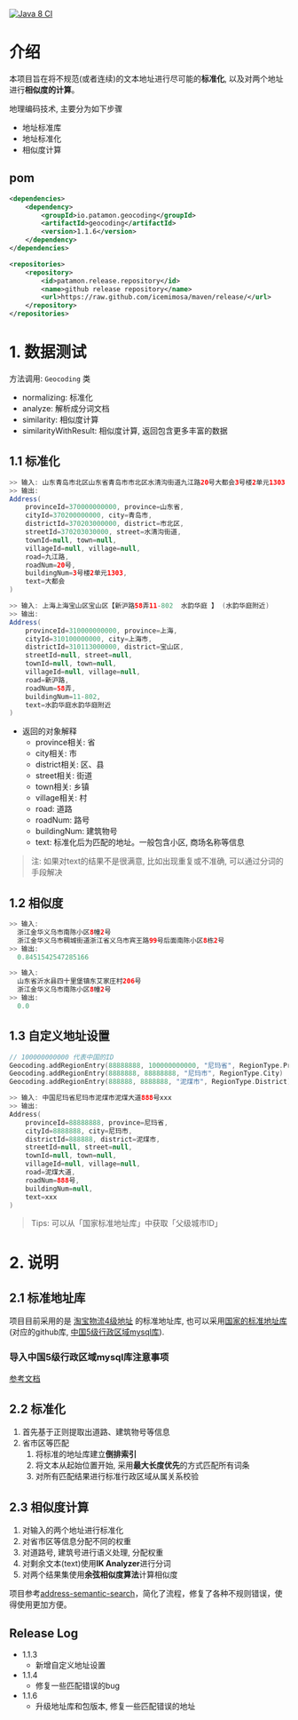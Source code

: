 
[![Java 8 CI](https://github.com/IceMimosa/geocoding/actions/workflows/java8.yml/badge.svg)](https://github.com/IceMimosa/geocoding/actions/workflows/java8.yml)

# 介绍
本项目旨在将不规范(或者连续)的文本地址进行尽可能的**标准化**, 以及对两个地址进行**相似度的计算**。

地理编码技术, 主要分为如下步骤
 * 地址标准库
 * 地址标准化
 * 相似度计算

## pom
 
```xml
<dependencies>
    <dependency>
        <groupId>io.patamon.geocoding</groupId>
        <artifactId>geocoding</artifactId>
        <version>1.1.6</version>
    </dependency>
</dependencies>

<repositories>
    <repository>
        <id>patamon.release.repository</id>
        <name>github release repository</name>
        <url>https://raw.github.com/icemimosa/maven/release/</url>
    </repository>
</repositories>
```
 
# 1. 数据测试

方法调用: `Geocoding` 类
 * normalizing: 标准化
 * analyze: 解析成分词文档
 * similarity: 相似度计算
 * similarityWithResult: 相似度计算, 返回包含更多丰富的数据

## 1.1 标准化

```java
>> 输入: 山东青岛市北区山东省青岛市市北区水清沟街道九江路20号大都会3号楼2单元1303
>> 输出:
Address(
	provinceId=370000000000, province=山东省, 
	cityId=370200000000, city=青岛市, 
	districtId=370203000000, district=市北区, 
	streetId=370203030000, street=水清沟街道, 
	townId=null, town=null, 
	villageId=null, village=null, 
	road=九江路, 
	roadNum=20号, 
	buildingNum=3号楼2单元1303, 
	text=大都会
)
```

```java
>> 输入: 上海上海宝山区宝山区【新沪路58弄11-802  水韵华庭 】 (水韵华庭附近)
>> 输出: 
Address(
	provinceId=310000000000, province=上海, 
	cityId=310100000000, city=上海市, 
	districtId=310113000000, district=宝山区, 
	streetId=null, street=null, 
	townId=null, town=null, 
	villageId=null, village=null, 
	road=新沪路, 
	roadNum=58弄, 
	buildingNum=11-802, 
	text=水韵华庭水韵华庭附近
)
```

* 返回的对象解释
    * province相关: 省
    * city相关: 市
    * district相关: 区、县
    * street相关: 街道
    * town相关: 乡镇
    * village相关: 村
    * road: 道路
    * roadNum: 路号
    * buildingNum: 建筑物号
    * text: 标准化后为匹配的地址。一般包含小区, 商场名称等信息

> 注: 如果对text的结果不是很满意, 比如出现重复或不准确, 可以通过分词的手段解决

## 1.2 相似度

```java
>> 输入:
  浙江金华义乌市南陈小区8幢2号
  浙江金华义乌市稠城街道浙江省义乌市宾王路99号后面南陈小区8栋2号
>> 输出: 
  0.8451542547285166
```

```java
>> 输入:
  山东省沂水县四十里堡镇东艾家庄村206号
  浙江金华义乌市南陈小区8幢2号
>> 输出:
  0.0
```

## 1.3 自定义地址设置

```kotlin
// 100000000000 代表中国的ID
Geocoding.addRegionEntry(88888888, 100000000000, "尼玛省", RegionType.Province)
Geocoding.addRegionEntry(8888888, 88888888, "尼玛市", RegionType.City)
Geocoding.addRegionEntry(888888, 8888888, "泥煤市", RegionType.District)

>> 输入: 中国尼玛省尼玛市泥煤市泥煤大道888号xxx
>> 输出:
Address(
	provinceId=88888888, province=尼玛省, 
	cityId=8888888, city=尼玛市, 
	districtId=888888, district=泥煤市, 
	streetId=null, street=null, 
	townId=null, town=null, 
	villageId=null, village=null, 
	road=泥煤大道, 
	roadNum=888号, 
	buildingNum=null, 
	text=xxx
)
```

> Tips: 可以从「国家标准地址库」中获取「父级城市ID」 

# 2. 说明

## 2.1 标准地址库
项目目前采用的是 [淘宝物流4级地址][1] 的标准地址库, 也可以采用[国家的标准地址库][2] (对应的github库, [中国5级行政区域mysql库][3]).

### 导入中国5级行政区域mysql库注意事项

[参考文档](https://github.com/IceMimosa/geocoding/blob/master/src/test/java/io/patamon/geocoding/region/README.md)

## 2.2 标准化
1. 首先基于正则提取出道路、建筑物号等信息
2. 省市区等匹配
    1. 将标准的地址库建立**倒排索引**
    2. 将文本从起始位置开始, 采用**最大长度优先**的方式匹配所有词条
    3. 对所有匹配结果进行标准行政区域从属关系校验

## 2.3 相似度计算
1. 对输入的两个地址进行标准化
2. 对省市区等信息分配不同的权重
3. 对道路号, 建筑号进行语义处理, 分配权重
4. 对剩余文本(text)使用**IK Analyzer**进行分词
5. 对两个结果集使用**余弦相似度算法**计算相似度


项目参考[address-semantic-search][4]，简化了流程，修复了各种不规则错误，使得使用更加方便。


## Release Log

* 1.1.3
  * 新增自定义地址设置
* 1.1.4
  * 修复一些匹配错误的bug
* 1.1.6
  * 升级地址库和包版本, 修复一些匹配错误的地址

[1]:https://lsp.wuliu.taobao.com/locationservice/addr/output_address_town.do
[2]:http://www.stats.gov.cn/tjsj/tjbz/tjyqhdmhcxhfdm/2015/index.html
[3]:https://github.com/kakuilan/china_area_mysql
[4]:https://github.com/liuzhibin-cn/address-semantic-search
